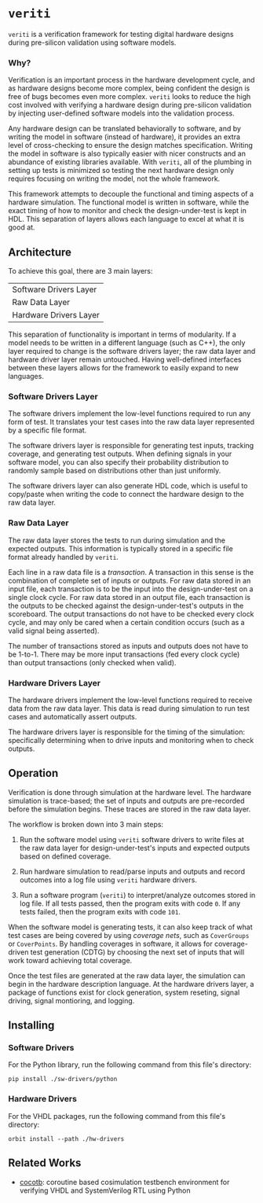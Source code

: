 # `veriti`

`veriti` is a verification framework for testing digital hardware designs during pre-silicon validation using software models. 

### Why?

Verification is an important process in the hardware development cycle, and as hardware designs become more complex, being confident the design is free of bugs becomes even more complex. `veriti` looks to reduce the high cost involved with verifying a hardware design during pre-silicon validation by injecting user-defined software models into the validation process.

Any hardware design can be translated behaviorally to software, and by writing the model in software (instead of hardware), it provides an extra level of cross-checking to ensure the design matches specification. Writing the model in software is also typically easier with nicer constructs and an abundance of existing libraries available. With `veriti`, all of the plumbing in setting up tests is minimized so testing the next hardware design only requires focusing on writing the model, not the whole framework.

This framework attempts to decouple the functional and timing aspects of a hardware simulation. The functional model is written in software, while the exact timing of how to monitor and check the design-under-test is kept in HDL. This separation of layers allows each language to excel at what it is good at.

## Architecture

To achieve this goal, there are 3 main layers:

|   |
|---|
|Software Drivers Layer|
|Raw Data Layer|
|Hardware Drivers Layer|

This separation of functionality is important in terms of modularity. If a model needs to be written in a different language (such as C++), the only layer required to change is the software drivers layer; the raw data layer and hardware driver layer remain untouched. Having well-defined interfaces between these layers allows for the framework to easily expand to new languages.

### Software Drivers Layer

The software drivers implement the low-level functions required to run any form of test. It translates your test cases into the raw data layer represented by a specific file format.

The software drivers layer is responsible for generating test inputs, tracking coverage, and generating test outputs. When defining signals in your software model, you can also specify their probability distribution to randomly sample based on distributions other than just uniformly.

The software drivers layer can also generate HDL code, which is useful to copy/paste when writing the code to connect the hardware design to the raw data layer.

### Raw Data Layer

The raw data layer stores the tests to run during simulation and the expected outputs. This information is typically stored in a specific file format already handled by `veriti`.

Each line in a raw data file is a _transaction_. A transaction in this sense is the combination of complete set of inputs or outputs. For raw data stored in an input file, each transaction is to be the input into the design-under-test on a single clock cycle. For raw data stored in an output file, each transaction is the outputs to be checked against the design-under-test's outputs in the scoreboard. The output transactions do not have to be checked every clock cycle, and may only be cared when a certain condition occurs (such as a valid signal being asserted).

The number of transactions stored as inputs and outputs does not have to be 1-to-1. There may be more input transactions (fed every clock cycle) than output transactions (only checked when valid).

### Hardware Drivers Layer

The hardware drivers implement the low-level functions required to receive data from the raw data layer. This data is read during simulation to run test cases and automatically assert outputs.

The hardware drivers layer is responsible for the timing of the simulation: specifically determining when to drive inputs and monitoring when to check outputs.

## Operation 

Verification is done through simulation at the hardware level. The hardware simulation is trace-based; the set of inputs and outputs are pre-recorded before the simulation begins. These traces are stored in the raw data layer.

The workflow is broken down into 3 main steps:

1. Run the software model using `veriti` software drivers to write files at the raw data layer for design-under-test's inputs and expected outputs based on defined coverage.

2. Run hardware simulation to read/parse inputs and outputs and record outcomes into a log file using `veriti` hardware drivers.

3. Run a software program (`veriti`) to interpret/analyze outcomes stored in log file. If all tests passed, then the program exits with code `0`. If any tests failed, then the program exits with code `101`.

When the software model is generating tests, it can also keep track of what test cases are being covered by using _coverage nets_, such as `CoverGroups` or `CoverPoints`. By handling coverages in software, it allows for coverage-driven test generation (CDTG) by choosing the next set of inputs that will work toward achieving total coverage.

Once the test files are generated at the raw data layer, the simulation can begin in the hardware description language. At the hardware drivers layer, a package of functions exist for clock generation, system reseting, signal driving, signal montioring, and logging.

## Installing

### Software Drivers
For the Python library, run the following command from this file's directory:
```
pip install ./sw-drivers/python
```
<!-- pip install -e ./sw-drivers/python -->

### Hardware Drivers
For the VHDL packages, run the following command from this file's directory:
```
orbit install --path ./hw-drivers
```

## Related Works

- [cocotb](https://www.cocotb.org): coroutine based cosimulation testbench environment for verifying VHDL and SystemVerilog RTL using Python